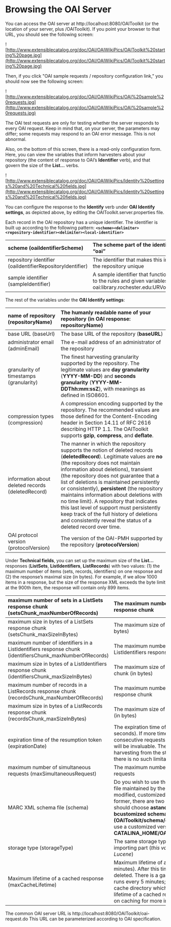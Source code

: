 # Browsing the OAI Server #

You can access the OAI server at http://localhost:8080/OAIToolkit (or the location of your server, plus /OAIToolkit). If you point your browser to that URL, you should see the following screen:

![http://www.extensiblecatalog.org/doc/OAI/OAIWikiPics/OAIToolkit%20starting%20page.jpg](http://www.extensiblecatalog.org/doc/OAI/OAIWikiPics/OAIToolkit%20starting%20page.jpg)

Then, if you click "OAI sample requests / repository configuration link," you should now see the following screen:

![http://www.extensiblecatalog.org/doc/OAI/OAIWikiPics/OAI%20sample%20requests.jpg](http://www.extensiblecatalog.org/doc/OAI/OAIWikiPics/OAI%20sample%20requests.jpg)

The OAI test requests are only for testing whether the server responds to every OAI request. Keep in mind that, on your server, the parameters may differ; some requests may respond to an OAI error message. This is not abnormal.

Also, on the bottom of this screen, there is a read-only configuration form. Here, you can view the variables that inform harvesters about your repository (the content of response to OAI’s **Identifier** verb), and that govern the size of the **List...** verbs.

![http://www.extensiblecatalog.org/doc/OAI/OAIWikiPics/Identity%20settings%20and%20Technical%20fields.jpg](http://www.extensiblecatalog.org/doc/OAI/OAIWikiPics/Identity%20settings%20and%20Technical%20fields.jpg)

You can configure the response to the **Identify** verb under **OAI Identify settings**, as depicted above, by editing the OAIToolkit.server.properties file.

Each record in the OAI repository has a unique identifier. The identifier is built up according to the following pattern: **`<scheme><delimiter><repository-identifier><delimiter><local-identifier>`**

|scheme (oaiIdentifierScheme)|The scheme part of the identifier, usually “oai”|
|:---------------------------|:-----------------------------------------------|
|repository identifier (oaiIdentifierRepositoryIdentifier)|The identifier that makes this installation of the repository unique|
|sample identifier (sampleIdentifier)|A sample identifier that functions according to the rules and given variables (eg. oai:library.rochester.edu:URVoyager1/99123)|

The rest of the variables under the **OAI Identify settings**:

|name of repository (repositoryName)|The humanly readable name of your repository (in OAI response: **repositoryName**)|
|:----------------------------------|:---------------------------------------------------------------------------------|
|base URL (baseUrl)                 |The base URL of the repository (**baseURL**)                                      |
|administrator email (adminEmail)   |The e-mail address of an administrator of the repository                          |
|granularity of timestamps (granularity)|The finest harvesting granularity supported by the repository. The legitimate values are **day granularity** (**YYYY-MM-DD**) and **seconds granularity** (**YYYY-MM-DDThh:mm:ssZ**), with meanings as defined in ISO8601.|
|compression types (compression)    |A compression encoding supported by the repository. The recommended values are those defined for the Content-Encoding header in Section 14.11 of RFC 2616 describing HTTP 1.1. The OAIToolkit supports **gzip**, **compress**, and **deflate**.|
|information about deleted records (deletedRecord)|The manner in which the repository supports the notion of deleted records (**deletedRecord**). Legitimate values are **no** (the repository does not maintain information about deletions), transient (the repository does not guarantee that a list of deletions is maintained persistently or consistently), **persistent** (the repository maintains information about deletions with no time limit). A repository that indicates this last level of support must persistently keep track of the full history of deletions and consistently reveal the status of a deleted record over time.|
|OAI protocol version (protocolVersion)|The version of the OAI-PMH supported by the repository (**protocolVersion**)      |

Under **Technical fields**, you can set up the maximum size of the **List...** responses (**ListSets**, **ListIdentifiers**, **ListRecords**) with two values: (1) the maximum number of items (sets, records, identifiers) on one response and (2) the response’s maximal size (in bytes). For example, if we allow 1000 items in a response, but the size of the response XML exceeds the byte limit at the 900th item, the response will contain only 899 items.

|maximum number of sets in a ListSets response chunk (setsChunk\_maxNumberOfRecords)|The maximum number of sets in a ListSets response chunk|
|:----------------------------------------------------------------------------------|:------------------------------------------------------|
|maximum size in bytes of a ListSets response chunk (setsChunk\_maxSizeInBytes)     |The maximum size of a ListSets response chunk (in bytes)|
|maximum number of identifiers in a ListIdentifiers response chunk (identifiersChunk\_maxNumberOfRecords)|The maximum number of identifiers in a ListIdentifiers response chunk|
|maximum size in bytes of a ListIdentifiers response chunk (identifiersChunk\_maxSizeInBytes)|The maximum size of a ListIdentifiers response chunk (in bytes)|
|maximum number of records in a ListRecords response chunk (recordsChunk\_maxNumberOfRecords)|The maximum number of records in a ListRecords response chunk|
|maximum size in bytes of a ListRecords response chunk (recordsChunk\_maxSizeInBytes)|The maximum size of a ListRecords response chunk (in bytes)|
|expiration time of the resumption token (expirationDate)                           |The expiration time of a resumption token (in seconds). If more time is spent between two consecutive requests of the same token, the second will be invaluable. The harvester should restart the harvesting from the starting point. **-1** indicates that there is no such limitation.|
|maximum number of simultaneous requests (maxSimultaneousRequest)                   |The maximum number of simultaneous OAI requests        |
|MARC XML schema file (schema)                                                      |Do you wish to use the standard MARCXML schema file maintained by the Library of Congress or a modified, customized version? If you use the former, there are two options from which you should choose **astandard (LoC) schema** or **bcustomized schema file (OAIToolkit/schema/custom.xsd**). If you decide to use a customized version, place it in **CATALINA\_HOME/OAIToolkit/schema/custom.xsd**.|
|storage type (storageType)                                                         |The same storage type mentioned in the OAIToolkit importing part (_this value should always be set to Lucene_)|
|Maximum lifetime of a cached response (maxCacheLifetime)                           |Maximum lifetime of a cached response (in minutes). After this time, the cache file will be deleted. There is a garbage collection method that runs every 5 minutes; it deletes the files in the cache directory which are older than the maximum lifetime of a cached response value.  See the section on caching for more information.|

The common OAI server URL is http://localhost:8080/OAIToolkit/oai-request.do This URL can be parameterized according to OAI specification.